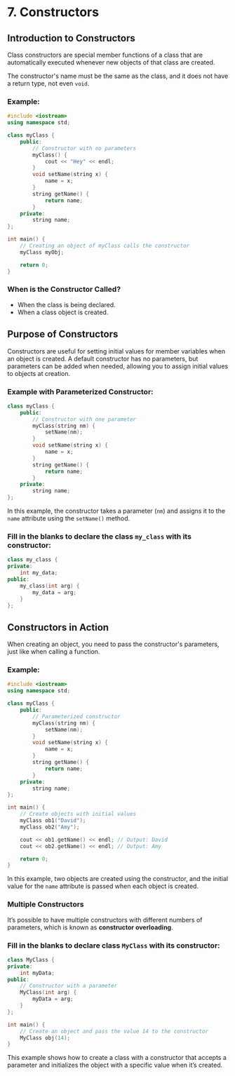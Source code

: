 # 7. Constructors

## Introduction to Constructors

Class constructors are special member functions of a class that are automatically executed whenever new objects of that class are created. 

The constructor's name must be the same as the class, and it does not have a return type, not even `void`.

### Example:
```cpp
#include <iostream>
using namespace std;

class myClass {
    public:
        // Constructor with no parameters
        myClass() {
            cout << "Hey" << endl;
        }
        void setName(string x) {
            name = x;
        }
        string getName() {
            return name;
        }
    private:
        string name;
};

int main() {
    // Creating an object of myClass calls the constructor
    myClass myObj;

    return 0;
}
```

### When is the Constructor Called?
- When the class is being declared.
- When a class object is created.

## Purpose of Constructors

Constructors are useful for setting initial values for member variables when an object is created. A default constructor has no parameters, but parameters can be added when needed, allowing you to assign initial values to objects at creation.

### Example with Parameterized Constructor:

```cpp
class myClass {
    public:
        // Constructor with one parameter
        myClass(string nm) {
            setName(nm);
        }
        void setName(string x) {
            name = x;
        }
        string getName() {
            return name;
        }
    private:
        string name;
};
```

In this example, the constructor takes a parameter (`nm`) and assigns it to the `name` attribute using the `setName()` method.

### Fill in the blanks to declare the class `my_class` with its constructor:
```cpp
class my_class {
private:
    int my_data;
public:
    my_class(int arg) {
        my_data = arg;
    }
};
```

## Constructors in Action

When creating an object, you need to pass the constructor's parameters, just like when calling a function.

### Example:
```cpp
#include <iostream>
using namespace std;

class myClass {
    public:
        // Parameterized constructor
        myClass(string nm) {
            setName(nm);
        }
        void setName(string x) {
            name = x;
        }
        string getName() {
            return name;
        }
    private:
        string name;
};

int main() {
    // Create objects with initial values
    myClass ob1("David");
    myClass ob2("Amy");

    cout << ob1.getName() << endl; // Output: David
    cout << ob2.getName() << endl; // Output: Amy

    return 0;
}
```

In this example, two objects are created using the constructor, and the initial value for the `name` attribute is passed when each object is created.

### Multiple Constructors
It’s possible to have multiple constructors with different numbers of parameters, which is known as **constructor overloading**.

### Fill in the blanks to declare class `MyClass` with its constructor:
```cpp
class MyClass {
private:
    int myData;
public:
    // Constructor with a parameter
    MyClass(int arg) {
        myData = arg;
    }
};

int main() {
    // Create an object and pass the value 14 to the constructor
    MyClass obj(14);
}
```

This example shows how to create a class with a constructor that accepts a parameter and initializes the object with a specific value when it’s created.